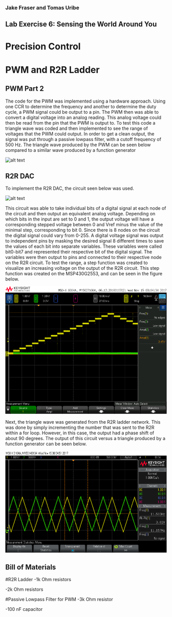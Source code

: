 ### Jake Fraser and Tomas Uribe

## Lab Exercise 6: Sensing the World Around You
# Precision Control
# PWM and R2R Ladder

## PWM Part 2
The code for the PWM was implemented using a hardware approach. Using one CCR to determine the frequency and another to determine the duty cycle, 
a PWM signal could be output to a pin. The PWM then was able to convert a digital voltage into an analog reading. 
This analog voltage could then be read from the pin that the PWM is output to. To test this code a triangle wave was coded and then 
implemented to see the range of voltages that the PWM could output. In order to get a clean output, the signal was put through a passive lowpass filter, with a cutoff frequency of 500 Hz. 
The triangle wave produced by the PWM can be seen below compared to a similar wave produced by a function generator
 
![alt text](https://github.com/tomasu10/Embedded-Systems-Projects-/blob/master/IntrotoEmbedded-Lab6/Precision%20Control/scope_6.png)

## R2R DAC
To implement the R2R DAC, the circuit seen below was used. 

![alt text](https://github.com/tomasu10/Embedded-Systems-Projects-/blob/master/IntrotoEmbedded-Lab6/Precision%20Control/R2R.jpg)

This circuit was able to take individual bits of a digital signal at each node of the circuit and then output an equivalent analog voltage. 
Depending on which bits in the input are set to 0 and 1, the output voltage will have a corresponding stepped voltage between 0 and Vref minus the value of the minimal step, corresponding to bit 0.
Since there is 8 nodes on the circuit the digital signal could vary from 0-255.
A digital voltage signal was output to independent pins by masking the desired signal 8 different times to save the values of each bit into separate variables. These variables were called bit0-bit7 and represented their respective bit of the digital signal. 
The variables were then output to pins and connected to their respective node on the R2R circuit. To test the range, a step function was created to visualize an increasing voltage on the output of the R2R circuit. This step function was 
created on the MSP430G2553, and can be seen in the figure below. 

![alt text](https://github.com/RU09342/lab-6taking-control-over-your-embedded-life-jake-n-tomas/blob/master/Precision%20Control/R2R%20STEPFUNC1.png)

Next, the triangle wave was generated from the  R2R ladder network. This was done by simply incrementing the number that was sent to the R2R within a for loop.
 However, in this case, the output had a phase shift of about 90 degrees. The output of this circuit versus a triangle produced by a function generator can be seen below.

![alt text](https://github.com/RU09342/lab-6taking-control-over-your-embedded-life-jake-n-tomas/blob/master/Precision%20Control/scope_5.png)

## Bill of Materials
#R2R Ladder
-1k Ohm resistors

-2k Ohm resistors

#Passive Lowpass Filter for PWM
-3k Ohm resistor 

-100 nF capacitor
